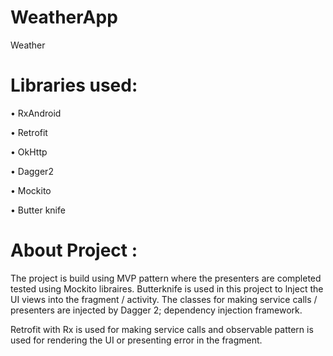 # WeatherApp
Weather 

# Libraries used:

•	RxAndroid

•	Retrofit

•	OkHttp

•	Dagger2

•	Mockito

•	Butter knife


# About Project :
The project is build using MVP pattern where the presenters are completed tested using Mockito libraires. Butterknife is used in this project to lnject the UI views into the fragment / activity. The classes for making service calls / presenters are injected by Dagger 2; dependency injection framework. 

Retrofit with Rx is used for making service calls and observable pattern is used for rendering the UI or presenting error in the fragment.
